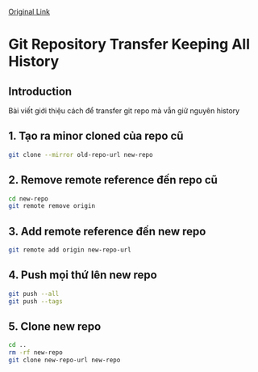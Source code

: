 [Original Link](https://itnext.io/git-repository-transfer-keeping-all-history-670fe04cd5e4)

# Git Repository Transfer Keeping All History
## Introduction
Bài viết giới thiệu cách để transfer git repo mà vẫn giữ nguyên history

## 1. Tạo ra minor cloned của repo cũ
```sh
git clone --mirror old-repo-url new-repo
```
## 2. Remove remote reference đến repo cũ
```sh
cd new-repo
git remote remove origin
```
## 3. Add remote reference đến new repo
```sh
git remote add origin new-repo-url
```
## 4. Push mọi thứ lên new repo
```sh
git push --all
git push --tags
```
## 5. Clone new repo
```sh
cd ..
rm -rf new-repo
git clone new-repo-url new-repo
```
